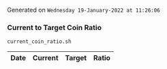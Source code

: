 Generated on `Wednesday 19-January-2022 at 11:26:06`

### Current to Target Coin Ratio
`current_coin_ratio.sh`

Date|Current|Target|Ratio
---|---|---|---
